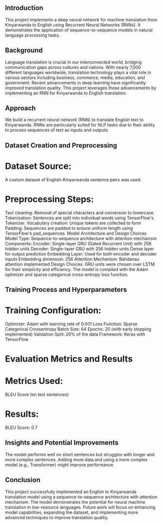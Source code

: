 ## Introduction
This project implements a deep neural network for machine translation from Kinyarwanda to English using Recurrent Neural Networks (RNNs). It demonstrates the application of sequence-to-sequence models in natural language processing tasks.

## Background
Language translation is crucial in our interconnected world, bridging communication gaps across cultures and nations. With nearly 7,000 different languages worldwide, translation technology plays a vital role in various sectors including business, commerce, media, education, and government.
Recent advancements in deep learning have significantly improved translation quality. This project leverages these advancements by implementing an RNN for Kinyarwanda to English translation.

## Approach
We build a recurrent neural network (RNN) to translate English text to Kinyarwanda. RNNs are particularly suited for NLP tasks due to their ability to process sequences of text as inputs and outputs.

## Dataset Creation and Preprocessing
# Dataset Source:
A custom dataset of English-Kinyarwanda sentence pairs was used.
# Preprocessing Steps:
Text cleaning: Removal of special characters and conversion to lowercase.
Tokenization: Sentences are split into individual words using TensorFlow's Tokenizer.
Vocabulary creation: Unique tokens are collected to form
Padding: Sequences are padded to ensure uniform length using TensorFlow's pad_sequences.
Model Architecture and Design Choices
Model Type:
Sequence-to-sequence architecture with attention mechanism
Components:
Encoder:
Single-layer GRU (Gated Recurrent Unit) with 256 hidden units
Decoder:
Single-layer GRU with 256 hidden units
Dense layer for output prediction
Embedding Layer:
Used for both encoder and decoder inputs
Embedding dimension: 256
Attention Mechanism:
Bahdanau attention implemented
Design Choices:
GRU units were chosen over LSTM for their simplicity and efficiency.
The model is compiled with the Adam optimizer and sparse categorical cross-entropy loss function.
## Training Process and Hyperparameters
# Training Configuration:
Optimizer: Adam with learning rate of 0.001
Loss Function: Sparse Categorical Crossentropy
Batch Size: 64
Epochs: 20 (with early stopping implemented)
Validation Split: 20% of the data
Framework: Keras with TensorFlow
# Evaluation Metrics and Results
# Metrics Used:
BLEU Score (on test sentences)
# Results:
BLEU Score: 0.7
## Insights and Potential Improvements
The model performs well on short sentences but struggles with longer and more complex sentences.
Adding more data and using a more complex model (e.g., Transformer) might improve performance.

## Conclusion
This project successfully implemented an English to Kinyarwanda translation model using a sequence-to-sequence architecture with attention mechanism. The model demonstrates the potential for neural machine translation in low-resource languages. Future work will focus on enhancing model capabilities, expanding the dataset, and implementing more advanced techniques to improve translation quality.

